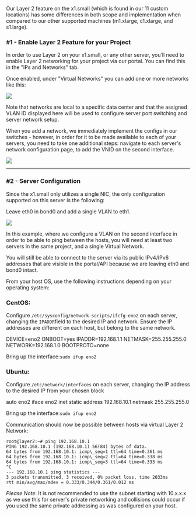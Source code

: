 Our Layer 2 feature on the x1.small (which is found in our 11 custom locations) has some differences in both scope and implementation when compared to our other supported machines (m1.xlarge, c1.xlarge, and s1.large).



### #1 - Enable Layer 2 Feature for your Project

  

In order to use Layer 2 on your x1.small, or any other server, you’ll need to enable Layer 2 networking for your project via our portal.  You can find this in the "IPs and Networks" tab.  
  
Once enabled, under "Virtual Networks" you can add one or more networks like this:

![](https://deskpro-cloud.s3.amazonaws.com/files/26944/47/46218APQWHMWZMCBWHSN0-1539907054068.png)

  

Note that networks are local to a specific data center and that the assigned VLAN ID displayed here will be used to configure server port switching and server network setup.  
  
When you add a network, we immediately implement the configs in our switches - however, in order for it to be made available to each of your servers, you need to take one additional steps: navigate to each server's network configuration page, to add the VNID on the second interface.

![](https://deskpro-cloud.s3.amazonaws.com/files/26944/47/46220MCHZMKYSTJYDQPR0-1539907056396.png)

  

---

### #2 - Server Configuration

  

Since the x1.small only utilizes a single NIC, the only configuration supported on this server is the following:

Leave eth0 in bond0 and add a single VLAN to eth1.  
  

![](https://deskpro-cloud.s3.amazonaws.com/files/26944/47/46219CQSBXPMHJMBPMQN0-1539907054777.png)

  

In this example, where we configure a VLAN on the second interface in order to be able to ping between the hosts, you will need at least two servers in the same project, and a single Virtual Network.    
  
You will still be able to connect to the server via its public IPv4/IPv6 addresses that are visible in the portal/API because we are leaving eth0 and bond0 intact.  
  
From your host OS, use the following instructions depending on your operating system:

  

### **CentOS:**  
Configure `/etc/sysconfig/network-scripts/ifcfg-eno2`  on each server, changing the `IPADDR`field to the desired IP and network. Ensure the IP addresses are different on each host, but belong to the same network.

DEVICE=eno2
ONBOOT=yes
IPADDR=192.168.1.1
NETMASK=255.255.255.0
NETWORK=192.168.1.0
BOOTPROTO=none

  

Bring up the interface:`sudo ifup eno2`

  

### **Ubuntu:**

  

Configure `/etc/network/interfaces`  on each server, changing the IP address to the desired IP from your chosen block

auto eno2
iface eno2 inet static
    address 192.168.10.1
    netmask 255.255.255.0

  

Bring up the interface:`sudo ifup eno2` 

  

Communication should now be possible between hosts via virtual Layer 2 Network: 

````
root@layer2:~# ping 192.168.10.1
PING 192.168.10.1 (192.168.10.1) 56(84) bytes of data.
64 bytes from 192.168.10.1: icmp\_seq=1 ttl=64 time=0.361 ms
64 bytes from 192.168.10.1: icmp\_seq=2 ttl=64 time=0.338 ms
64 bytes from 192.168.10.1: icmp\_seq=3 ttl=64 time=0.333 ms
^C
--- 192.168.10.1 ping statistics ---
3 packets transmitted, 3 received, 0% packet loss, time 2033ms
rtt min/avg/max/mdev = 0.333/0.344/0.361/0.012 ms
````
  

*Please Note*: It is not recommended to use the subnet starting with 10.x.x.x as we use this for server's private networking and collisions could occur if you used the same private addressing as was configured on your host.